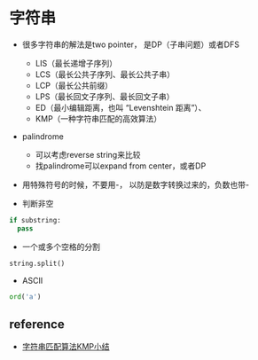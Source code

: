 # 字符串

- 很多字符串的解法是two pointer， 是DP（子串问题）或者DFS
  - LIS（最长递增子序列）
  - LCS（最长公共子序列、最长公共子串）
  - LCP（最长公共前缀）
  - LPS（最长回文子序列、最长回文子串）
  - ED（最小编辑距离，也叫 “Levenshtein 距离”）、
  - KMP（一种字符串匹配的高效算法）
- palindrome
  - 可以考虑reverse string来比较
  - 找palindrome可以expand from center，或者DP
- 用特殊符号的时候，不要用-， 以防是数字转换过来的，负数也带-

- 判断非空
```python
if substring:
  pass
```

- 一个或多个空格的分割
```python
string.split()
```

- ASCII
```python
ord('a')
```


## reference
- [字符串匹配算法KMP小结](https://www.cnblogs.com/grandyang/p/6992403.html)
